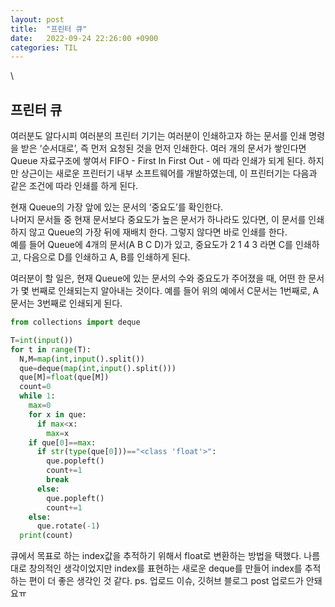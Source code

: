 ```yaml
---
layout: post
title:  "프린터 큐"
date:   2022-09-24 22:26:00 +0900
categories: TIL
---
```

\
## 프린터 큐
여러분도 알다시피 여러분의 프린터 기기는 여러분이 인쇄하고자 하는 문서를 인쇄 명령을 받은 ‘순서대로’, 즉 먼저 요청된 것을 먼저 인쇄한다. 여러 개의 문서가 쌓인다면 Queue 자료구조에 쌓여서 FIFO - First In First Out - 에 따라 인쇄가 되게 된다. 하지만 상근이는 새로운 프린터기 내부 소프트웨어를 개발하였는데, 이 프린터기는 다음과 같은 조건에 따라 인쇄를 하게 된다.  

현재 Queue의 가장 앞에 있는 문서의 ‘중요도’를 확인한다.  
나머지 문서들 중 현재 문서보다 중요도가 높은 문서가 하나라도 있다면, 이 문서를 인쇄하지 않고 Queue의 가장 뒤에 재배치 한다. 그렇지 않다면 바로 인쇄를 한다.  
예를 들어 Queue에 4개의 문서(A B C D)가 있고, 중요도가 2 1 4 3 라면 C를 인쇄하고, 다음으로 D를 인쇄하고 A, B를 인쇄하게 된다.  

여러분이 할 일은, 현재 Queue에 있는 문서의 수와 중요도가 주어졌을 때, 어떤 한 문서가 몇 번째로 인쇄되는지 알아내는 것이다. 예를 들어 위의 예에서 C문서는 1번째로, A문서는 3번째로 인쇄되게 된다.  

```python
from collections import deque

T=int(input())
for t in range(T):
  N,M=map(int,input().split())
  que=deque(map(int,input().split()))
  que[M]=float(que[M])
  count=0
  while 1:
    max=0
    for x in que:
      if max<x:
        max=x
    if que[0]==max:
      if str(type(que[0]))=="<class 'float'>":
        que.popleft()
        count+=1
        break
      else:
        que.popleft()
        count+=1
    else:
      que.rotate(-1)
  print(count)
```
큐에서 목표로 하는 index값을 추적하기 위해서 float로 변환하는 방법을 택했다. 나름대로 창의적인 생각이었지만 index를 표현하는 새로운 deque를 만들어 index를 추적하는 편이 더 좋은 생각인 것 같다.
ps. 업로드 이슈, 깃허브 블로그 post 업로드가 안돼요ㅠ